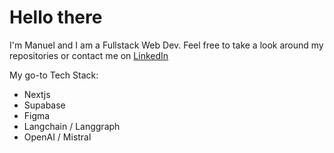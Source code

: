 <h1>Hello there</h1>


I'm Manuel and I am a Fullstack Web Dev.
Feel free to take a look around my repositories or contact me on [LinkedIn](https://www.linkedin.com/in/cr4yfish/)


My go-to Tech Stack:
- Nextjs
- Supabase
- Figma
- Langchain / Langgraph
- OpenAI / Mistral
